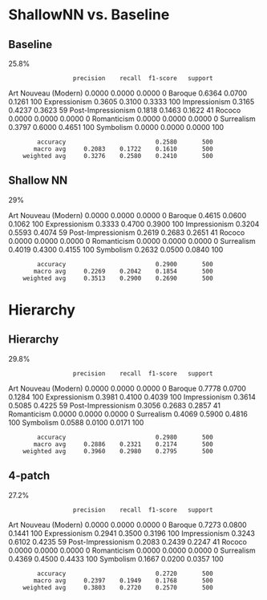 # ShallowNN vs. Baseline
## Baseline
25.8%

                      precision    recall  f1-score   support

Art Nouveau (Modern)     0.0000    0.0000    0.0000         0
             Baroque     0.6364    0.0700    0.1261       100
       Expressionism     0.3605    0.3100    0.3333       100
       Impressionism     0.3165    0.4237    0.3623        59
  Post-Impressionism     0.1818    0.1463    0.1622        41
              Rococo     0.0000    0.0000    0.0000         0
         Romanticism     0.0000    0.0000    0.0000         0
          Surrealism     0.3797    0.6000    0.4651       100
           Symbolism     0.0000    0.0000    0.0000       100

            accuracy                         0.2580       500
           macro avg     0.2083    0.1722    0.1610       500
        weighted avg     0.3276    0.2580    0.2410       500

## Shallow NN
29%

Art Nouveau (Modern)     0.0000    0.0000    0.0000         0
             Baroque     0.4615    0.0600    0.1062       100
       Expressionism     0.3333    0.4700    0.3900       100
       Impressionism     0.3204    0.5593    0.4074        59
  Post-Impressionism     0.2619    0.2683    0.2651        41
              Rococo     0.0000    0.0000    0.0000         0
         Romanticism     0.0000    0.0000    0.0000         0
          Surrealism     0.4019    0.4300    0.4155       100
           Symbolism     0.2632    0.0500    0.0840       100

            accuracy                         0.2900       500
           macro avg     0.2269    0.2042    0.1854       500
        weighted avg     0.3513    0.2900    0.2690       500

# Hierarchy
## Hierarchy
29.8%

                      precision    recall  f1-score   support

Art Nouveau (Modern)     0.0000    0.0000    0.0000         0
             Baroque     0.7778    0.0700    0.1284       100
       Expressionism     0.3981    0.4100    0.4039       100
       Impressionism     0.3614    0.5085    0.4225        59
  Post-Impressionism     0.3056    0.2683    0.2857        41
         Romanticism     0.0000    0.0000    0.0000         0
          Surrealism     0.4069    0.5900    0.4816       100
           Symbolism     0.0588    0.0100    0.0171       100

            accuracy                         0.2980       500
           macro avg     0.2886    0.2321    0.2174       500
        weighted avg     0.3960    0.2980    0.2795       500

## 4-patch
27.2%

                      precision    recall  f1-score   support

Art Nouveau (Modern)     0.0000    0.0000    0.0000         0
             Baroque     0.7273    0.0800    0.1441       100
       Expressionism     0.2941    0.3500    0.3196       100
       Impressionism     0.3243    0.6102    0.4235        59
  Post-Impressionism     0.2083    0.2439    0.2247        41
              Rococo     0.0000    0.0000    0.0000         0
         Romanticism     0.0000    0.0000    0.0000         0
          Surrealism     0.4369    0.4500    0.4433       100
           Symbolism     0.1667    0.0200    0.0357       100

            accuracy                         0.2720       500
           macro avg     0.2397    0.1949    0.1768       500
        weighted avg     0.3803    0.2720    0.2570       500

        